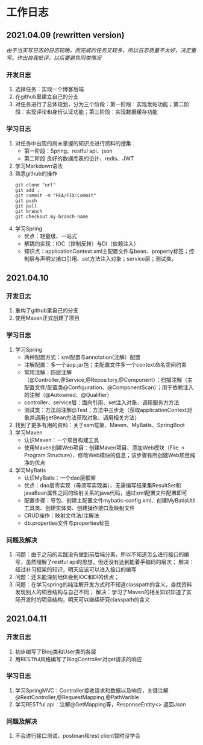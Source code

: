 # 工作日志

<!-- 
## 2021.04.09

### Developing Log
1. 选择任务：实现一个博客后端
2. 建立一些文件夹

### Studying Log
1. Markdown的学习
2. Github的熟悉
	```
	git clone "url"
	git add .
	git commit -m "FEA/FIX:Commit"
	git push
	git pull
	git branch
	git checkout my-branch-name
	```
3. Spring的学习
	* 优点：轻量级、一站式
	* 解耦的实现：IOC（控制反转）与DI（依赖注入）
	* 配置步骤
-->

## 2021.04.09 (rewritten version)

*由于当天写日志的日志较晚，而完成的任务又较多，所以日志质量不太好，决定重写。作出自我批评，以后要避免同类情况*

### 开发日志
1. 选择任务：实现一个博客后端
2. 在github里建立自己的分支
3. 对任务进行了总体规划，分为三个阶段：第一阶段：实现发帖功能；第二阶段：实现评论和身份认证功能；第三阶段：实现数据缓存功能

### 学习日志
1. 对任务中出现的尚未掌握的知识点进行资料的搜集：
	* 第一阶段：Spring、restful api、json
	* 第二阶段 良好的数据库表的设计、redis、JWT
2. 学习Markdown语法
3. 熟悉github的操作
	```
	git clone "url"
	git add .
	git commit -m "FEA/FIX:Commit"
	git push
	git pull
	git branch
	git checkout my-branch-name
	```
4. 学习Spring
	* 优点：轻量级、一站式
	* 解耦的实现：IOC（控制反转）与DI（依赖注入）
	* 知识点：applicationContext.xml主配置文件与bean、property标签；控制层与声明父接口引用、set方法注入对象；service层；测试类。
	
	
## 2021.04.10

### 开发日志
1. 重构了github里自己的分支
2. 使用Maven正式创建了项目

### 学习日志
1. 学习Spring
	* 两种配置方式：xml配置与annotation(注解）配置
	* 注解配置：多一个aop.jar包；主配置文件多一个context命名空间约束
	* 常用注解：四层注解（@Controller,@Service,@Repository,@Component）；扫描注解（主配置文件/配置类@Configuration、@ComponentScan）；用于依赖注入的注解（@Autowired、@Qualifier）
	* controller、service层：面向引用、set注入对象、调用服务方方法
	* 测试类：方法前注解@Test；方法中三步走（获取applicationContext对象并调用getBean方法获取对象、调用相关方法）
2. 找到了更多有用的资料：关于ssm框架、Maven、MyBatis、SpringBoot
3. 学习Maven
	* 认识Maven：一个项目构建工具
	* 使用Maven创建Web项目：创建Maven项目、添加Web模块（File -> Program Structure）、修改Web模块的信息；该步骤有所创建Web项目纯净的优点
4. 学习MyBatis
	* 认识MyBatis：一个dao层框架
	* 优点：dao层零实现（毋须写实现类）、无需编写结果集ResultSet和javaBean属性之间的映射关系的java代码，通过xml配置文件配置即可
	* 配置步骤：导包、创建主配置文件mybatis-config.xml、创建MyBatisUtil工具类、创建实体类、创建操作接口及映射文件
	* CRUD操作：映射文件法/注解法
	* db.properties文件与properties标签
	
### 问题及解决
1. 问题：由于之前的实践没有做到前后端分离，所以不知道怎么进行接口的编写，虽然理解了restful api的思想，但还没有达到能着手编码的层次；	解决：经过补习框架的知识，明天应该可以进入接口的编写
2. 问题：还未能深刻地体会到IOC和DI的优点；
3. 问题：在学习spring的纯注解开发方式时不知道classpath的含义，查找资料发现别人的项目结构与自己不同；	解决：学习了Maven的相关知识知道了实际开发时的项目结构，明天可以继续研究classpath的含义


## 2021.04.11

### 开发日志
1. 初步编写了Blog类和User类的各层
2. 用RESTful风格编写了BlogController对get请求的响应

### 学习日志
1. 学习SpringMVC：Controller接收请求和数据以及响应，关键注解@RestController,@RequestMapping,@PathVarible
2. 学习RESTful api：注解@GetMapping等，ResponseEntity<>	返回Json

### 问题及解决
1. 不会进行接口测试，postman和rest client暂时没学会